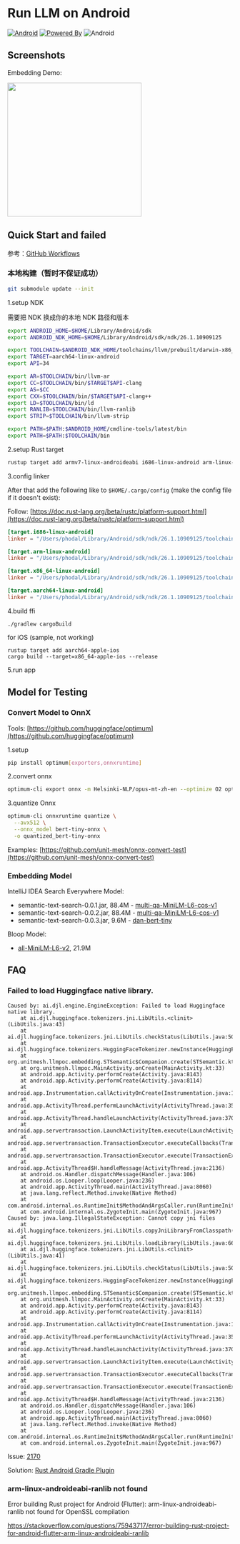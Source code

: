# Run LLM on Android

[![Android](https://github.com/unit-mesh/run-llm-on-android/actions/workflows/ci.yml/badge.svg)](https://github.com/unit-mesh/run-llm-on-android/actions/workflows/ci.yml)
[![Powered By](https://img.shields.io/badge/powered_by-chocolate_factory-blue?logo=kotlin&logoColor=fff)](https://github.com/unit-mesh/chocolate-factory)
![Android](https://img.shields.io/badge/Android-3DDC84?logo=android&logoColor=white)

## Screenshots

Embedding Demo:

<img src="https://unitmesh.cc/android-llm/llm-embedding.png" width="300" />

## Quick Start and failed

参考：[GitHub Workflows](.github/workflows/ci.yml)

### 本地构建（暂时不保证成功）

```bash
git submodule update --init
```

1.setup NDK

需要把 NDK 换成你的本地 NDK 路径和版本

```bash
export ANDROID_HOME=$HOME/Library/Android/sdk
export ANDROID_NDK_HOME=$HOME/Library/Android/sdk/ndk/26.1.10909125

export TOOLCHAIN=$ANDROID_NDK_HOME/toolchains/llvm/prebuilt/darwin-x86_64
export TARGET=aarch64-linux-android
export API=34

export AR=$TOOLCHAIN/bin/llvm-ar
export CC=$TOOLCHAIN/bin/$TARGET$API-clang
export AS=$CC
export CXX=$TOOLCHAIN/bin/$TARGET$API-clang++
export LD=$TOOLCHAIN/bin/ld
export RANLIB=$TOOLCHAIN/bin/llvm-ranlib
export STRIP=$TOOLCHAIN/bin/llvm-strip

export PATH=$PATH:$ANDROID_HOME/cmdline-tools/latest/bin
export PATH=$PATH:$TOOLCHAIN/bin
```

2.setup Rust target

```bash
rustup target add armv7-linux-androideabi i686-linux-android arm-linux-androideabi x86_64-linux-android aarch64-linux-android
```

3.config linker

After that add the following like to `$HOME/.cargo/config` (make the config file if it doesn't exist):

Follow: [https://doc.rust-lang.org/beta/rustc/platform-support.html](https://doc.rust-lang.org/beta/rustc/platform-support.html)

```toml
[target.i686-linux-android]
linker = "/Users/phodal/Library/Android/sdk/ndk/26.1.10909125/toolchains/llvm/prebuilt/darwin-x86_64/bin/i686-linux-android34-clang"

[target.arm-linux-android]
linker = "/Users/phodal/Library/Android/sdk/ndk/26.1.10909125/toolchains/llvm/prebuilt/darwin-x86_64/bin/arm-linux-android34-clang"

[target.x86_64-linux-android]
linker = "/Users/phodal/Library/Android/sdk/ndk/26.1.10909125/toolchains/llvm/prebuilt/darwin-x86_64/bin/x86_64-linux-android34-clang"

[target.aarch64-linux-android]
linker = "/Users/phodal/Library/Android/sdk/ndk/26.1.10909125/toolchains/llvm/prebuilt/darwin-x86_64/bin/aarch64-linux-android34-clang"
```

4.build ffi

```
./gradlew cargoBuild
```

for iOS (sample, not working)

```
rustup target add aarch64-apple-ios
cargo build --target=x86_64-apple-ios --release
```

5.run app

## Model for Testing

### Convert Model to OnnX

Tools: [https://github.com/huggingface/optimum](https://github.com/huggingface/optimum)


1.setup

```bash
pip install optimum[exporters,onnxruntime]
```

2.convert onnx

```bash
optimum-cli export onnx -m Helsinki-NLP/opus-mt-zh-en --optimize O2 optus-mt-zh-en-onnx
```

3.quantize Onnx

```bash
optimum-cli onnxruntime quantize \
  --avx512 \
  --onnx_model bert-tiny-onnx \
  -o quantized_bert-tiny-onnx
```


Examples: [https://github.com/unit-mesh/onnx-convert-test](https://github.com/unit-mesh/onnx-convert-test)

### Embedding Model

IntelliJ IDEA Search Everywhere Model:

- semantic-text-search-0.0.1.jar, 88.4M - [multi-qa-MiniLM-L6-cos-v1](https://packages.jetbrains.team/maven/p/ml-search-everywhere/local-models/org/jetbrains/intellij/searcheverywhereMl/semantics/semantic-text-search/0.0.1/semantic-text-search-0.0.1.jar)
- semantic-text-search-0.0.2.jar, 88.4M - [multi-qa-MiniLM-L6-cos-v1](https://packages.jetbrains.team/maven/p/ml-search-everywhere/local-models/org/jetbrains/intellij/searcheverywhereMl/semantics/semantic-text-search/0.0.2/semantic-text-search-0.0.2.jar)
- semantic-text-search-0.0.3.jar, 9.6M - [dan-bert-tiny](https://packages.jetbrains.team/maven/p/ml-search-everywhere/local-models/org/jetbrains/intellij/searcheverywhereMl/semantics/semantic-text-search/0.0.3/semantic-text-search-0.0.3.jar)

Bloop Model: 

- [all-MiniLM-L6-v2](https://github.com/BloopAI/bloop/tree/95559bf47dbe40497f01665184d194726378e800/apps/desktop/src-tauri/model), 21.9M

## FAQ

### Failed to load Huggingface native library.

```
Caused by: ai.djl.engine.EngineException: Failed to load Huggingface native library.
    at ai.djl.huggingface.tokenizers.jni.LibUtils.<clinit>(LibUtils.java:43)
    at ai.djl.huggingface.tokenizers.jni.LibUtils.checkStatus(LibUtils.java:50)
    at ai.djl.huggingface.tokenizers.HuggingFaceTokenizer.newInstance(HuggingFaceTokenizer.java:170)
    at org.unitmesh.llmpoc.embedding.STSemantic$Companion.create(STSemantic.kt:78)
    at org.unitmesh.llmpoc.MainActivity.onCreate(MainActivity.kt:33)
    at android.app.Activity.performCreate(Activity.java:8143)
    at android.app.Activity.performCreate(Activity.java:8114)
    at android.app.Instrumentation.callActivityOnCreate(Instrumentation.java:1310)
    at android.app.ActivityThread.performLaunchActivity(ActivityThread.java:3513)
    at android.app.ActivityThread.handleLaunchActivity(ActivityThread.java:3700) 
    at android.app.servertransaction.LaunchActivityItem.execute(LaunchActivityItem.java:85) 
    at android.app.servertransaction.TransactionExecutor.executeCallbacks(TransactionExecutor.java:135) 
    at android.app.servertransaction.TransactionExecutor.execute(TransactionExecutor.java:95) 
    at android.app.ActivityThread$H.handleMessage(ActivityThread.java:2136) 
    at android.os.Handler.dispatchMessage(Handler.java:106) 
    at android.os.Looper.loop(Looper.java:236) 
    at android.app.ActivityThread.main(ActivityThread.java:8060) 
    at java.lang.reflect.Method.invoke(Native Method) 
    at com.android.internal.os.RuntimeInit$MethodAndArgsCaller.run(RuntimeInit.java:656) 
    at com.android.internal.os.ZygoteInit.main(ZygoteInit.java:967) 
Caused by: java.lang.IllegalStateException: Cannot copy jni files
    at ai.djl.huggingface.tokenizers.jni.LibUtils.copyJniLibraryFromClasspath(LibUtils.java:108)
    at ai.djl.huggingface.tokenizers.jni.LibUtils.loadLibrary(LibUtils.java:66)
    at ai.djl.huggingface.tokenizers.jni.LibUtils.<clinit>(LibUtils.java:41)
    at ai.djl.huggingface.tokenizers.jni.LibUtils.checkStatus(LibUtils.java:50) 
    at ai.djl.huggingface.tokenizers.HuggingFaceTokenizer.newInstance(HuggingFaceTokenizer.java:170) 
    at org.unitmesh.llmpoc.embedding.STSemantic$Companion.create(STSemantic.kt:78) 
    at org.unitmesh.llmpoc.MainActivity.onCreate(MainActivity.kt:33) 
    at android.app.Activity.performCreate(Activity.java:8143) 
    at android.app.Activity.performCreate(Activity.java:8114) 
    at android.app.Instrumentation.callActivityOnCreate(Instrumentation.java:1310) 
    at android.app.ActivityThread.performLaunchActivity(ActivityThread.java:3513) 
    at android.app.ActivityThread.handleLaunchActivity(ActivityThread.java:3700) 
    at android.app.servertransaction.LaunchActivityItem.execute(LaunchActivityItem.java:85) 
    at android.app.servertransaction.TransactionExecutor.executeCallbacks(TransactionExecutor.java:135) 
    at android.app.servertransaction.TransactionExecutor.execute(TransactionExecutor.java:95) 
    at android.app.ActivityThread$H.handleMessage(ActivityThread.java:2136) 
    at android.os.Handler.dispatchMessage(Handler.java:106) 
    at android.os.Looper.loop(Looper.java:236) 
    at android.app.ActivityThread.main(ActivityThread.java:8060) 
    at java.lang.reflect.Method.invoke(Native Method) 
    at com.android.internal.os.RuntimeInit$MethodAndArgsCaller.run(RuntimeInit.java:656) 
    at com.android.internal.os.ZygoteInit.main(ZygoteInit.java:967) 
```

Issue: [2170](https://github.com/deepjavalibrary/djl/issues/2170)

Solution: [Rust Android Gradle Plugin](https://github.com/mozilla/rust-android-gradle)

### arm-linux-androideabi-ranlib not found

Error building Rust project for Android (Flutter): arm-linux-androideabi-ranlib not found for OpenSSL compilation

https://stackoverflow.com/questions/75943717/error-building-rust-project-for-android-flutter-arm-linux-androideabi-ranlib




